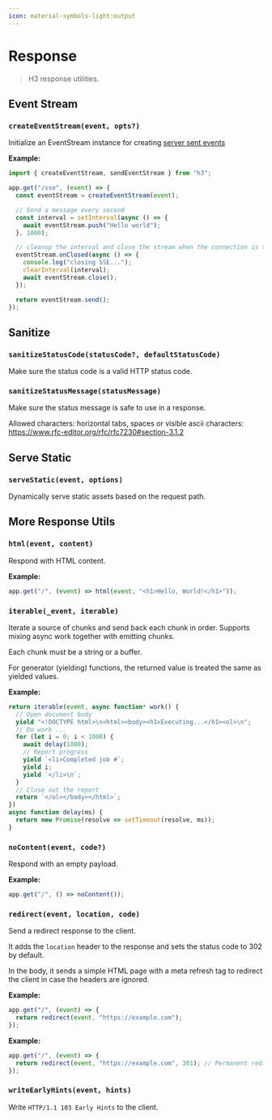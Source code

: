 ```yaml
---
icon: material-symbols-light:output
---
```


# Response

> H3 response utilities.

## Event Stream

<!-- automd:jsdocs src="../../src/utils/event-stream.ts" -->

### `createEventStream(event, opts?)`

Initialize an EventStream instance for creating [server sent events](https://developer.mozilla.org/en-US/docs/Web/API/Server-sent_events/Using_server-sent_events)

**Example:**

```ts
import { createEventStream, sendEventStream } from "h3";

app.get("/sse", (event) => {
  const eventStream = createEventStream(event);

  // Send a message every second
  const interval = setInterval(async () => {
    await eventStream.push("Hello world");
  }, 1000);

  // cleanup the interval and close the stream when the connection is terminated
  eventStream.onClosed(async () => {
    console.log("closing SSE...");
    clearInterval(interval);
    await eventStream.close();
  });

  return eventStream.send();
});
```

<!-- /automd -->

## Sanitize

<!-- automd:jsdocs src="../../src/utils/sanitize.ts" -->

### `sanitizeStatusCode(statusCode?, defaultStatusCode)`

Make sure the status code is a valid HTTP status code.

### `sanitizeStatusMessage(statusMessage)`

Make sure the status message is safe to use in a response.

Allowed characters: horizontal tabs, spaces or visible ascii characters: https://www.rfc-editor.org/rfc/rfc7230#section-3.1.2

<!-- /automd -->

## Serve Static

<!-- automd:jsdocs src="../../src/utils/static.ts" -->

### `serveStatic(event, options)`

Dynamically serve static assets based on the request path.

<!-- /automd -->

## More Response Utils

<!-- automd:jsdocs src="../../src/utils/response.ts" -->

### `html(event, content)`

Respond with HTML content.

**Example:**

```ts
app.get("/", (event) => html(event, "<h1>Hello, World!</h1>"));
```

### `iterable(_event, iterable)`

Iterate a source of chunks and send back each chunk in order. Supports mixing async work together with emitting chunks.

Each chunk must be a string or a buffer.

For generator (yielding) functions, the returned value is treated the same as yielded values.

**Example:**

```ts
return iterable(event, async function* work() {
  // Open document body
  yield "<!DOCTYPE html>\n<html><body><h1>Executing...</h1><ol>\n";
  // Do work ...
  for (let i = 0; i < 1000) {
    await delay(1000);
    // Report progress
    yield `<li>Completed job #`;
    yield i;
    yield `</li>\n`;
  }
  // Close out the report
  return `</ol></body></html>`;
})
async function delay(ms) {
  return new Promise(resolve => setTimeout(resolve, ms));
}
```

### `noContent(event, code?)`

Respond with an empty payload.<br>

**Example:**

```ts
app.get("/", () => noContent());
```

### `redirect(event, location, code)`

Send a redirect response to the client.

It adds the `location` header to the response and sets the status code to 302 by default.

In the body, it sends a simple HTML page with a meta refresh tag to redirect the client in case the headers are ignored.

**Example:**

```ts
app.get("/", (event) => {
  return redirect(event, "https://example.com");
});
```

**Example:**

```ts
app.get("/", (event) => {
  return redirect(event, "https://example.com", 301); // Permanent redirect
});
```

### `writeEarlyHints(event, hints)`

Write `HTTP/1.1 103 Early Hints` to the client.

<!-- /automd -->
